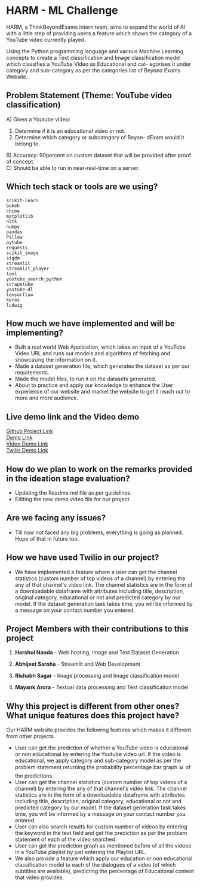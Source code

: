 # HARM - ML Challenge

HARM, a ThinkBeyondExams intern team, aims to expand the world of AI with a little step of providing users a feature which shows the category of a YouTube video currently played.

Using the Python programming language and various Machine Learning concepts to create a Text classification and Image classification model which classifies a YouTube Video as Educational and cat- egorises it under category and sub-category as per the categories list of Beyond Exams Website.


## Problem Statement (Theme: YouTube video classification)
A) Given a Youtube video:
1. Determine if it is an educational video or not.
2. Determine which category or subcategory of Beyon- dExam would it belong to.  

B) Accuracy: 90percent on custom dataset that will be provided after proof of concept.  
C) Should be able to run in near-real-time on a server.  

## Which tech stack or tools are we using?
```
scikit-learn
bokeh
chime
matplotlib
nltk
numpy
pandas
Pillow
pytube
requests
scikit_image
stqdm
streamlit
streamlit_player
toml
youtube_search_python
scrapetube
youtube-dl
tensorflow
keras
ludwig
```

## How much we have implemented and will be implementing?
- Built a real world Web Application, which takes an input of a YouTube Video URL and runs our models and algorithms of fetching and showcasing the information on it.
- Made a dataset generation file, which generates the dataset as per our requirements.
- Made the model files, to run it on the datasets generated.
- About to practice and apply our knowledge to enhance the User experience of our website and market the website to get it reach out to more and more audience.

## Live demo link and the Video demo
[Github Project Link](https://github.com/repository_invitations/195771281/accept)  
[Demo Link](https://huggingface.co/spaces/HarshulNanda/HARM_ML_App_ludwig)  
[Video Demo Link](https://drive.google.com/file/d/1HAHv_opmFJMg6x0QkNskN0S2eVQM4NyZ/view?usp=share_link)   
[Twilio Demo Link](https://drive.google.com/file/d/1_QmGaWxVaXT2-Hu81Jb2g7Hk4PX9g_Le/view?usp=share_link)

## How do we plan to work on the remarks provided in the ideation stage evaluation?
- Updating the Readme.md file as per guidelines.
- Editing the new demo video file for our project.

## Are we facing any issues?
- Till now not faced any big problems, everything is going as planned. Hope of that in future too.

## How we have used Twilio in our project?
- We have implemented a feature where a user can get the channel statistics (custom number of top videos of a channel) by entering the any of that channel's video link. The channel statistics are in the form of a downloadable dataframe with attributes including title, description, original category, educational or not and predicted category by our model. If the dataset generation task takes time, you will be informed by a message on your contact number you entered.

## Project Members with their contributions to this project

1. __Harshul Nanda__ - Web hosting, Image and Text Dataset Generation

2. __Abhijeet Saroha__ - Streamlit and Web Development 

3. __Rishabh Sagar__ - Image processing and Image classification model

4. __Mayank Arora__ - Textual data processing and Text classification model

## Why this project is different from other ones? What unique features does this project have?
Our HARM website provides the following features which makes it different from other projects.
- User can get the prediction of whether a YouTube video is educational or non educational by entering the Youtube video url. If the video is educational, we apply category and sub-category model as per the problem statement returning the probability percentage bar graph 📊 of the predictions.
- User can get the channel statistics (custom number of top videos of a channel) by entering the any of that channel's video link. The channel statistics are in the form of a downloadable dataframe with attributes including title, description, original category, educational or not and predicted category by our model. If the dataset generation task takes time, you will be informed by a message on your contact number you entered.
- User can also search results for custom number of videos by entering the keyword in the text field and get the prediction as per the problem statement of each of the video searched.
- User can get the prediction graph as mentioned before of all the videos in a YouTube playlist by just entering the Playlist URL.
- We also provide a feature which apply our education or non educational classification model to each of the dialogues of a video (of which subtitles are available), predicting the percentage of Educational content that video provides.
